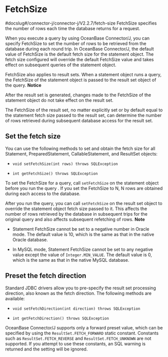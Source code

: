 FetchSize 
==============================
#docslug#/connector-j/connector-j/V2.2.7/fetch-size
FetchSize specifies the number of rows each time the database returns for a request. 

When you execute a query by using OceanBase Connector/J, you can specify FetchSize to set the number of rows to be retrieved from the database during each round trip. In OceanBase Connector/J, the default value of FetchSize is the default fetch size for the statement object. The fetch size configured will override the default FetchSize value and takes effect on subsequent queries of the statement object. 

FetchSize also applies to result sets. When a statement object runs a query, the FetchSize of the statement object is passed to the result set object of the query. 
**Notice**



After the result set is generated, changes made to the FetchSize of the statement object do not take effect on the result set.

The FetchSize of the result set, no matter explicitly set or by default equal to the statement fetch size passed to the result set, can determine the number of rows retrieved during subsequent database access for the result set. 

Set the fetch size 
------------------------------------

You can use the following methods to set and obtain the fetch size for all Statement, PreparedStatement, CallableStatement, and ResultSet objects:

* `void setFetchSize(int rows) throws SQLException`

  

* `int getFetchSize() throws SQLException`

  




To set the FetchSize for a query, call `setFetchSize` on the statement object before you run the query . If you set the FetchSize to N, N rows are obtained during each access to the database. 

After you run the query, you can call `setFetchSize` on the result set object to override the statement object fetch size passed to it. This affects the number of rows retrieved by the database in subsequent trips for the original query and also affects subsequent refetching of rows. 
**Note**



* Statement FetchSize cannot be set to a negative number in Oracle mode. The default value is 10, which is the same as that in the native Oracle database.

  

* In MySQL mode, Statement FetchSize cannot be set to any negative value except the value of `Integer.MIN_VALUE`. The default value is 0, which is the same as that in the native MySQL database.

  




Preset the fetch direction 
--------------------------------------------

Standard JDBC drivers allow you to pre-specify the result set processing direction, also known as the fetch direction. The following methods are available:

* `void setFetchDirection(int direction) throws SQLException`

  

* `int getFetchDirection() throws SQLException`

  




OceanBase Connector/J supports only a forward preset value, which can be specified by using the `ResultSet.FETCH_FORWARD` static constant. Constants such as `ResultSet.FETCH_REVERSE` and `ResultSet.FETCH_UNKNOWN` are not supported. If you attempt to use these constants, an SQL warning is returned and the setting will be ignored.
